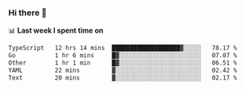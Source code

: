 ### Hi there 👋

<!--
**DBvc/DBvc** is a ✨ _special_ ✨ repository because its `README.md` (this file) appears on your GitHub profile.

Here are some ideas to get you started:

- 🔭 I’m currently working on ...
- 🌱 I’m currently learning ...
- 👯 I’m looking to collaborate on ...
- 🤔 I’m looking for help with ...
- 💬 Ask me about ...
- 📫 How to reach me: ...
- 😄 Pronouns: ...
- ⚡ Fun fact: ...
-->

📊 **Last week I spent time on**
<!--START_SECTION:waka-->

```txt
TypeScript   12 hrs 14 mins  ███████████████████▓░░░░░   78.17 %
Go           1 hr 6 mins     █▓░░░░░░░░░░░░░░░░░░░░░░░   07.07 %
Other        1 hr 1 min      █▓░░░░░░░░░░░░░░░░░░░░░░░   06.51 %
YAML         22 mins         ▓░░░░░░░░░░░░░░░░░░░░░░░░   02.42 %
Text         20 mins         ▓░░░░░░░░░░░░░░░░░░░░░░░░   02.17 %
```

<!--END_SECTION:waka-->
